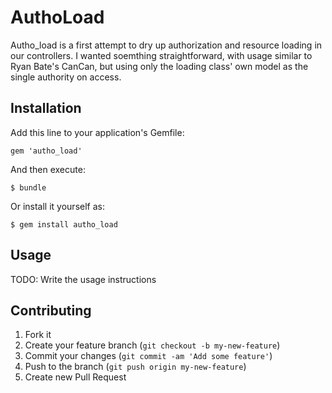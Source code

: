 # AuthoLoad

Autho_load is a first attempt to dry up authorization and resource loading in our controllers. I wanted soemthing straightforward,
with usage similar to Ryan Bate's CanCan,
but using only the loading class' own model as the single authority on access.   

## Installation

Add this line to your application's Gemfile:

    gem 'autho_load'

And then execute:

    $ bundle

Or install it yourself as:

    $ gem install autho_load

## Usage

TODO: Write the usage instructions

## Contributing

1. Fork it
2. Create your feature branch (`git checkout -b my-new-feature`)
3. Commit your changes (`git commit -am 'Add some feature'`)
4. Push to the branch (`git push origin my-new-feature`)
5. Create new Pull Request
